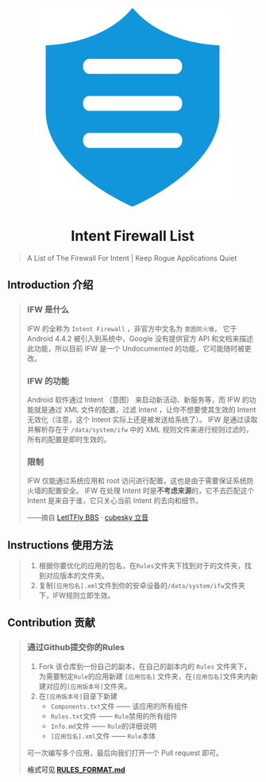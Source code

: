 <p align="center">
<img src="assets/firewalls-1529068049532.svg" alt="Intent Firewall List">
</p>
<h1 align="center">
Intent Firewall List
</h1>



> A List of The Firewall For Intent | Keep Rogue Applications Quiet



## Introduction 介绍

> ### IFW 是什么
>
> IFW 的全称为 `Intent Firewall` ，非官方中文名为 `意图防火墙`， 它于 Android 4.4.2 被引入到系统中，Google 没有提供官方 API 和文档来描述此功能，所以目前 IFW 是一个 Undocumented 的功能，它可能随时被更改。
>
> ### IFW 的功能
>
> Android 软件通过 Intent （意图） 来启动新活动、新服务等，而 IFW 的功能就是通过 XML 文件的配置，过滤 Intent ，让你不想要使其生效的 Intent 无效化（注意，这个 Intent 实际上还是被发送给系统了）。 
> IFW 是通过读取并解析存在于 `/data/system/ifw` 中的 XML 规则文件来进行规则过滤的，所有的配置是即时生效的。
>
> ### 限制
>
> IFW 仅能通过系统应用和 root 访问进行配置，这也是由于需要保证系统防火墙的配置安全。 
> IFW 在处理 Intent 时是**不考虑来源**的，它不去匹配这个 Intent 是来自于谁，它只关心当前 Intent 的去向和细节。
>
> ——摘自 [LetITFly BBS](https://bbs.letitfly.me/d/395) · [cubesky 立音](https://bbs.letitfly.me/u/18)



## Instructions 使用方法

> 1. 根据你要优化的应用的包名，在`Rules`文件夹下找到对于的文件夹，找到对应版本的文件夹。
> 2. 复制`[应用包名].xml`文件到你的安卓设备的`/data/system/ifw`文件夹下，IFW规则立即生效。



## Contribution 贡献

> ### 通过Github提交你的Rules
>
> 1. Fork 该仓库到一份自己的副本，在自己的副本内的 `Rules` 文件夹下，为需要制定`Rule`的应用新建 `[应用包名]` 文件夹，在`[应用包名]`文件夹内新建对应的`[应用版本号]`文件夹。
> 2. 在`[应用版本号]`目录下新建
>    - `Components.txt`文件 —— 该应用的所有组件
>    - `Rules.txt`文件 —— `Rule`禁用的所有组件
>    -  `Info.md`文件 —— `Rule`的详细说明
>    - `[应用包名].xml`文件 —— `Rule`本体
>
> 可一次编写多个应用，最后向我们打开一个 Pull request 即可。
>
> **格式可见 [RULES_FORMAT.md](https://github.com/LaelLuo/Intent-Firewall-List/blob/master/RULES_FORMAT.md)**

